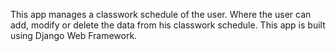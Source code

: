 This app manages a classwork schedule of the user. Where the user can add, modify or delete the data from his classwork schedule. 
This app is built using Django Web Framework. 
